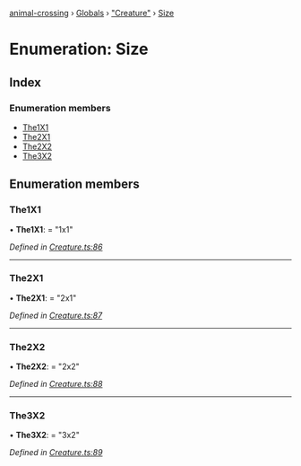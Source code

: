 [animal-crossing](../README.md) › [Globals](../globals.md) › ["Creature"](../modules/_creature_.md) › [Size](_creature_.size.md)

# Enumeration: Size

## Index

### Enumeration members

* [The1X1](_creature_.size.md#the1x1)
* [The2X1](_creature_.size.md#the2x1)
* [The2X2](_creature_.size.md#the2x2)
* [The3X2](_creature_.size.md#the3x2)

## Enumeration members

###  The1X1

• **The1X1**: = "1x1"

*Defined in [Creature.ts:86](https://github.com/Norviah/animal-crossing/blob/95a2959/module/types/Creature.ts#L86)*

___

###  The2X1

• **The2X1**: = "2x1"

*Defined in [Creature.ts:87](https://github.com/Norviah/animal-crossing/blob/95a2959/module/types/Creature.ts#L87)*

___

###  The2X2

• **The2X2**: = "2x2"

*Defined in [Creature.ts:88](https://github.com/Norviah/animal-crossing/blob/95a2959/module/types/Creature.ts#L88)*

___

###  The3X2

• **The3X2**: = "3x2"

*Defined in [Creature.ts:89](https://github.com/Norviah/animal-crossing/blob/95a2959/module/types/Creature.ts#L89)*

